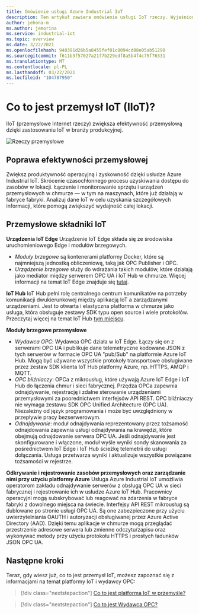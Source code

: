 ```yaml
---
title: Omówienie usługi Azure Industrial IoT
description: Ten artykuł zawiera omówienie usługi IoT rzeczy. Wyjaśniono w nim składniki usługi Shop i zabezpieczenia związane z produkcją w IIoT.
author: jehona-m
ms.author: jemorina
ms.service: industrial-iot
ms.topic: overview
ms.date: 3/22/2021
ms.openlocfilehash: 940391d26b5a8455fef01c8094cd08e05ab51290
ms.sourcegitcommit: f611b3f57027a21f7b229edf8a5b4f4c75f76331
ms.translationtype: MT
ms.contentlocale: pl-PL
ms.lasthandoff: 03/22/2021
ms.locfileid: "104787950"
---
```

# <a name="what-is-industrial-iot-iiot"></a>Co to jest przemysł IoT (IIoT)?

IIoT (przemysłowe Internet rzeczy) zwiększa efektywność przemysłową dzięki zastosowaniu IoT w branży produkcyjnej.

![Rzeczy przemysłowe](media/overview-what-is-Industrial-IoT/icon-255-px.png)

## <a name="improve-industrial-efficiencies"></a>Poprawa efektywności przemysłowej
Zwiększ produktywność operacyjną i zyskowność dzięki usłudze Azure Industrial IoT. Skrócenie czasochłonnego procesu uzyskiwania dostępu do zasobów w lokacji. Łączenie i monitorowanie sprzętu i urządzeń przemysłowych w chmurze — w tym na maszynach, które już działają w fabryce fabryki. Analizuj dane IoT w celu uzyskania szczegółowych informacji, które pomogą zwiększyć wydajność całej lokacji.

## <a name="industrial-iot-components"></a>Przemysłowe składniki IoT

**Urządzenia IoT Edge** Urządzenie IoT Edge składa się ze środowiska uruchomieniowego Edge i modułów brzegowych. 
- *Moduły brzegowe* są kontenerami platformy Docker, które są najmniejszą jednostką obliczeniową, taką jak OPC Publisher i OPC. 
- *Urządzenie brzegowe* służy do wdrażania takich modułów, które działają jako mediator między serwerem OPC UA i IoT Hub w chmurze. Więcej informacji na temat IoT Edge znajduje się [tutaj](https://azure.microsoft.com/services/iot-edge/).

**IoT Hub** IoT Hub pełni rolę centralnego centrum komunikatów na potrzeby komunikacji dwukierunkowej między aplikacją IoT a zarządzanymi urządzeniami. Jest to otwarta i elastyczna platforma w chmurze jako usługa, która obsługuje zestawy SDK typu open source i wiele protokołów. Przeczytaj więcej na temat IoT Hub [tym miejscu](https://azure.microsoft.com/services/iot-hub/).

**Moduły brzegowe przemysłowe**
- *Wydawca OPC*: Wydawca OPC działa w IoT Edge. Łączy się on z serwerami OPC UA i publikuje dane telemetryczne kodowane JSON z tych serwerów w formacie OPC UA "pub/Sub" na platformie Azure IoT Hub. Mogą być używane wszystkie protokoły transportowe obsługiwane przez zestaw SDK klienta IoT Hub platformy Azure, np. HTTPS, AMQP i MQTT.
- *OPC bliźniaczy*: OPCa z mikrousług, które używają Azure IoT Edge i IoT Hub do łączenia chmur i sieci fabrycznej. Przędza OPCa zapewnia odnajdywanie, rejestrację i zdalne sterowanie urządzeniami przemysłowymi za poorednictwem interfejsów API REST. OPC bliźniaczy nie wymaga zestawu SDK OPC Unified Architecture (OPC UA). Niezależny od język programowania i może być uwzględniony w przepływie pracy bezserwerowym.
- *Odnajdywanie*: moduł odnajdywania reprezentowany przez tożsamość odnajdowania zapewnia usługi odnajdywania na krawędzi, które obejmują odnajdowanie serwera OPC UA. Jeśli odnajdywanie jest skonfigurowane i włączone, moduł wyśle wyniki sondy skanowania za pośrednictwem IoT Edge i IoT Hub ścieżkę telemetrii do usługi dołączania. Usługa przetwarza wyniki i aktualizuje wszystkie powiązane tożsamości w rejestrze.


**Odkrywanie i rejestrowanie zasobów przemysłowych oraz zarządzanie nimi przy użyciu platformy Azure** Usługa Azure Industrial IoT umożliwia operatorom zakładu odnajdywanie serwerów z obsługą OPC UA w sieci fabrycznej i rejestrowanie ich w usłudze Azure IoT Hub. Pracownicy operacyjni mogą subskrybować lub reagować na zdarzenia w fabryce fabryki z dowolnego miejsca na świecie. Interfejsy API REST mikrousług są dublowane po stronie usługi OPC UA. Są one zabezpieczone przy użyciu uwierzytelniania OAUTH i autoryzacji obsługiwanej przez Azure Active Directory (AAD). Dzięki temu aplikacje w chmurze mogą przeglądać przestrzenie adresowe serwera lub zmienne odczytu/zapisu oraz wykonywać metody przy użyciu protokołu HTTPS i prostych ładunków JSON OPC UA.

## <a name="next-steps"></a>Następne kroki
Teraz, gdy wiesz już, co to jest przemysł IoT, możesz zapoznać się z informacjami na temat platformy IoT i wydawcy OPC:

> [!div class="nextstepaction"]
> [Co to jest platforma IoT w przemyśle?](overview-what-is-industrial-iot-platform.md)

> [!div class="nextstepaction"]
> [Co to jest Wydawca OPC?](overview-what-is-opc-publisher.md)